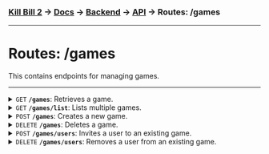 ### [Kill Bill 2](../../../../README.md) → [Docs](../../../README.md) → [Backend](../../README.md) → [API](../README.md) → Routes: /games
---

# Routes: /games
This contains endpoints for managing games.

---

<details>
    <summary><code>GET</code> <code><b>/games</b></code>: Retrieves a game.</summary>

##### Authentication
User authentication key required.

##### Parameters
* `id` (`str`): UUID of the game.

##### Response
* `game` ([`Game`](../structures/game.md)): The specified game.

##### Preconditions
* The specified game must be active.
* If retrieving a game that the user is not invited to or the host of, the `ADMIN` role is required.

##### Sample request
```java
String gameId = "1fb2cb43-fe62-4c18-b44e-e57ef6fd02f3";

HttpRequest request = HttpRequest.newBuilder()
  .uri(URI.create(".../games?id=" + gameId))
  .GET()
  .header("Authorization", "Bearer " + USER_KEY)
  .build();
```

##### Sample response
```json
{
    "success": true,
    "data": {
        "game": {
            "name": "My Cool Game",
            "id": "1fb2cb43-fe62-4c18-b44e-e57ef6fd02f3",
            "created": "2024-02-07T23:15:20.678Z",
            "hostId": "6585edec-ec62-4040-bfd3-100d23eb126f"
        },
        "users": [
            "6585edec-ec62-4040-bfd3-100d23eb126f",
            "9b540942-2c2e-4acf-bc06-7d4a3d801e0f",
            "d80094f7-f827-49a5-a00b-8a7c0cd22a01"
        ]
    },
    "error": null
}
```

</details>


<details>
    <summary><code>GET</code> <code><b>/games/list</b></code>: Lists multiple games.</summary>

##### Authentication
User authentication key required.

##### Parameters
* `userId` (`str`): If specified, filters results to only include games this user is invited to or hosting.

##### Response
* `games` (`list` of [`Game`](../structures/game.md)): Any games matched.

##### Preconditions
* To list all games, the `ADMIN` role is required.
* To list the games of a user other than the authenticated user, the `ADMIN` role is required.

##### Sample request
```java
HttpRequest request = HttpRequest.newBuilder()
  .uri(URI.create(".../games/list"))
  .GET()
  .header("Authorization", "Bearer " + USER_KEY)
  .build();
```

##### Sample response
```json
{
    "success": true,
    "data": {
        "games": [
            {
                "game": {
                    "name": "My Cool Game",
                    "id": "1fb2cb43-fe62-4c18-b44e-e57ef6fd02f3",
                    "created": "2024-02-07T23:15:20.678Z",
                    "hostId": "6585edec-ec62-4040-bfd3-100d23eb126f"
                },
                "users": [
                    "6585edec-ec62-4040-bfd3-100d23eb126f",
                    "9b540942-2c2e-4acf-bc06-7d4a3d801e0f",
                    "d80094f7-f827-49a5-a00b-8a7c0cd22a01"
                ]
            }
        ]
    },
    "error": null
}
```

</details>


<details>
    <summary><code>POST</code> <code><b>/games</b></code>: Creates a new game.</summary>

##### Authentication
User authentication key required.

##### Parameters
* `name` (`str`): A short description of the game.
* `users` (`list` of `str`): The UUIDs of any users to invite to the game.

##### Response
* `game` ([`Game`](../structures/game.md)): The game that was created.

##### Preconditions
* Each user can only host one game at a time.
* The `users` list cannot include the host.
* There may not be more than 4 invitees.

##### Sample request
```java
String body = new ObjectMapper()
    .writeValueAsString(
        Map.of(
            "name", "9b540942-2c2e-4acf-bc06-7d4a3d801e0f",
            "users", new String[] {
                "9b540942-2c2e-4acf-bc06-7d4a3d801e0f",
                "d80094f7-f827-49a5-a00b-8a7c0cd22a01"
            }
        ));

HttpRequest request = HttpRequest.newBuilder()
  .uri(URI.create(".../games"))
  .POST(BodyPublishers.ofString(body))
  .header("Authorization", "Bearer " + USER_KEY)
  .header("Content-Type", "application/json")
  .build();
```

##### Sample response
```json
{
    "success": true,
    "data": {
        "game": {
            "name": "My Cool Game",
            "id": "1fb2cb43-fe62-4c18-b44e-e57ef6fd02f3",
            "created": "2024-02-07T23:15:20.678Z",
            "hostId": "6585edec-ec62-4040-bfd3-100d23eb126f"
        },
        "users": [
            "6585edec-ec62-4040-bfd3-100d23eb126f",
            "9b540942-2c2e-4acf-bc06-7d4a3d801e0f",
            "d80094f7-f827-49a5-a00b-8a7c0cd22a01"
        ]
    },
    "error": null
}
```

</details>

<details>
    <summary><code>DELETE</code> <code><b>/games</b></code>: Deletes a game.</summary>

##### Authentication
User authentication key required.

##### Parameters
* `id` (`str`): UUID of the game to delete.

##### Response
* `game` ([`Game`](../structures/game.md)): The game that was deleted.

##### Preconditions
* Only the host can delete a game, unless the authenticated user has the `ADMIN` role.
* The game must be active.

##### Sample request
```java
String id = "1fb2cb43-fe62-4c18-b44e-e57ef6fd02f3";

HttpRequest request = HttpRequest.newBuilder()
  .uri(URI.create(".../games?id=" + id))
  .DELETE()
  .header("Authorization", "Bearer " + USER_KEY)
  .build();
```

##### Sample response
```json
{
    "success": true,
    "data": {
        "game": {
            "name": "My Cool Game",
            "id": "1fb2cb43-fe62-4c18-b44e-e57ef6fd02f3",
            "created": "2024-02-07T23:15:20.678Z",
            "hostId": "6585edec-ec62-4040-bfd3-100d23eb126f"
        },
        "users": [
            "6585edec-ec62-4040-bfd3-100d23eb126f",
            "9b540942-2c2e-4acf-bc06-7d4a3d801e0f",
            "d80094f7-f827-49a5-a00b-8a7c0cd22a01"
        ]
    },
    "error": null
}
```

</details>


<details>
    <summary><code>POST</code> <code><b>/games/users</b></code>: Invites a user to an existing game.</summary>

##### Authentication
User authentication key required.

##### Parameters
* `gameId` (`str`): UUID of the game to invite the user to.
* `userId` (`str`): UUID of the user being invited.

##### Response
* `game` ([`Game`](../structures/game.md)): The game that was modified.

##### Preconditions
* Only the host can invite players, unless the authenticated user has the `ADMIN` role.
* There may not be more than 5 players in a game.
* The game must be active.
* The user must exist.
* The user cannot already be in the game.

##### Sample request
```java
String body = new ObjectMapper()
    .writeValueAsString(
        Map.of(
            "gameId", "1fb2cb43-fe62-4c18-b44e-e57ef6fd02f3",
            "userId", "895abcd7-e058-492f-9af0-4a3d813aa38c"
        ));

HttpRequest request = HttpRequest.newBuilder()
  .uri(URI.create(".../games/users"))
  .POST(BodyPublishers.ofString(body))
  .header("Authorization", "Bearer " + USER_KEY)
  .header("Content-Type", "application/json")
  .build();
```

##### Sample response
```json
{
    "success": true,
    "data": {
        "game": {
            "name": "My Cool Game",
            "id": "1fb2cb43-fe62-4c18-b44e-e57ef6fd02f3",
            "created": "2024-02-07T23:15:20.678Z",
            "hostId": "6585edec-ec62-4040-bfd3-100d23eb126f"
        },
        "users": [
            "6585edec-ec62-4040-bfd3-100d23eb126f",
            "9b540942-2c2e-4acf-bc06-7d4a3d801e0f",
            "d80094f7-f827-49a5-a00b-8a7c0cd22a01",
            "895abcd7-e058-492f-9af0-4a3d813aa38c"
        ]
    },
    "error": null
}
```

</details>


<details>
    <summary><code>DELETE</code> <code><b>/games/users</b></code>: Removes a user from an existing game.</summary>

##### Authentication
User authentication key required.

##### Parameters
* `gameId` (`str`): UUID of the game to invite the user to.
* `userId` (`str`): UUID of the user being invited.

##### Response
* `game` ([`Game`](../structures/game.md)): The game that was modified.

##### Preconditions
* Only the host can remove players, unless the authenticated user has the `ADMIN` role.
* The host cannot be uninvited. The game must instead be deleted.
* The game must be active.
* The user must be in the game.

##### Sample request
```java
String gameId = "1fb2cb43-fe62-4c18-b44e-e57ef6fd02f3";
String userId = "895abcd7-e058-492f-9af0-4a3d813aa38c";

HttpRequest request = HttpRequest.newBuilder()
  .uri(URI.create(".../games/users?gameId=" + gameId + "&userId=" + userId))
  .DELETE()
  .header("Authorization", "Bearer " + USER_KEY)
  .build();
```

##### Sample response
```json
{
    "success": true,
    "data": {
        "game": {
            "name": "My Cool Game",
            "id": "1fb2cb43-fe62-4c18-b44e-e57ef6fd02f3",
            "created": "2024-02-07T23:15:20.678Z",
            "hostId": "6585edec-ec62-4040-bfd3-100d23eb126f"
        },
        "users": [
            "6585edec-ec62-4040-bfd3-100d23eb126f",
            "9b540942-2c2e-4acf-bc06-7d4a3d801e0f",
            "d80094f7-f827-49a5-a00b-8a7c0cd22a01"
        ]
    },
    "error": null
}
```

</details>